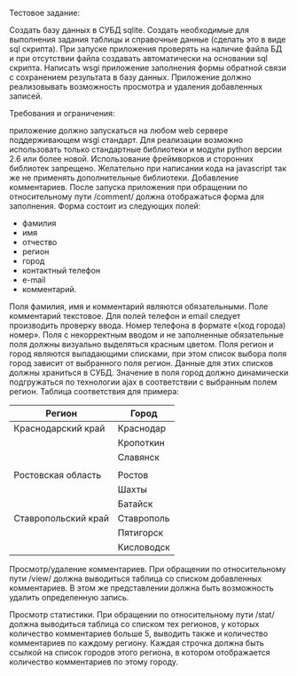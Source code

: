 Тестовое задание:

Создать базу данных в СУБД sqlite. Создать необходимые для выполнения
задания таблицы и справочные данные (сделать это в виде sql скрипта). При запуске
приложения проверять на наличие файла БД и при отсутствии файла создавать
автоматически на основании sql скрипта.
Написать wsgi приложение заполнения формы обратной связи с сохранением
результата в базу данных. Приложение должно реализовывать возможность просмотра и
удаления добавленных записей.

Требования и ограничения:
 
приложение должно запускаться на любом web
сервере поддерживающем wsgi стандарт. Для реализации возможно использовать только
стандартные библиотеки и модули python версии 2.6 или более новой. Использование
фреймворков и сторонних библиотек запрещено. Желательно при написании кода на
javascript так же не применять дополнительные библиотеки.
Добавление комментариев. После запуска приложения при обращении по
относительному пути /comment/ должна отображаться форма для заполнения. Форма
состоит из следующих полей:
- фамилия
- имя
- отчество
- регион
- город
- контактный телефон
- e-mail
- комментарий.

Поля фамилия, имя и комментарий являются обязательными. Поле комментарий
текстовое. Для полей телефон и email следует производить проверку ввода. Номер
телефона в формате «(код города) номер». Поля с некорректным вводом и не заполненные
обязательные поля должны визуально выделяться красным цветом. Поля регион и город
являются выпадающими списками, при этом список выбора поля город зависит от
выбранного поля регион. Данные для этих списков должны храниться в СУБД. Значение в
поля город должно динамически подгружаться по технологии ajax в соответствии с
выбранным полем регион. Таблица соответствия для примера:

|Регион             | Город              |
|-------------------|--------------------|
|Краснодарский край | Краснодар          |
|                   | Кропоткин          |
|                   | Славянск           |
|                   |                    |
|Ростовская область | Ростов             |
|                   | Шахты              |
|                   | Батайск            |
|Ставропольский край| Ставрополь         |
|                   | Пятигорск          |
|                   | Кисловодск         |


Просмотр/удаление комментариев. При обращении по относительному пути
/view/ должна выводиться таблица со списком добавленных комментариев. В этом же
представлении должна быть возможность удалить определенную запись.


Просмотр статистики. При обращении по относительному пути /stat/ должна
выводиться таблица со списком тех регионов, у которых количество комментариев
больше 5, выводить также и количество комментариев по каждому региону. Каждая
строчка должна быть ссылкой на список городов этого региона, в котором отображается
количество комментариев по этому городу.
